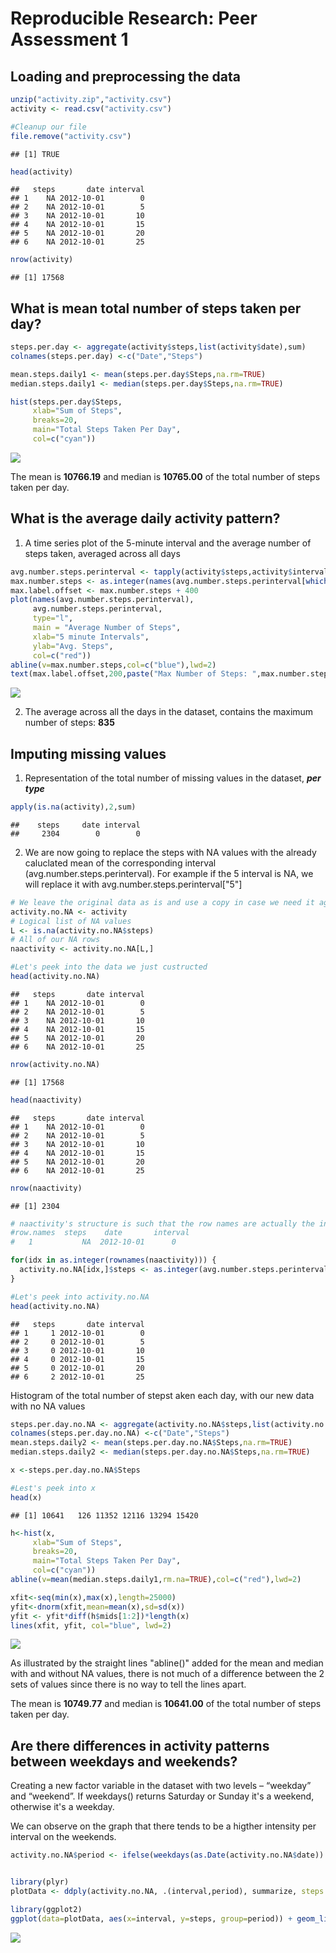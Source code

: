 # Reproducible Research: Peer Assessment 1


## Loading and preprocessing the data


```r
unzip("activity.zip","activity.csv")
activity <- read.csv("activity.csv")

#Cleanup our file
file.remove("activity.csv")
```

```
## [1] TRUE
```

```r
head(activity)
```

```
##   steps       date interval
## 1    NA 2012-10-01        0
## 2    NA 2012-10-01        5
## 3    NA 2012-10-01       10
## 4    NA 2012-10-01       15
## 5    NA 2012-10-01       20
## 6    NA 2012-10-01       25
```

```r
nrow(activity)
```

```
## [1] 17568
```


## What is mean total number of steps taken per day?

```r
steps.per.day <- aggregate(activity$steps,list(activity$date),sum)
colnames(steps.per.day) <-c("Date","Steps")

mean.steps.daily1 <- mean(steps.per.day$Steps,na.rm=TRUE)
median.steps.daily1 <- median(steps.per.day$Steps,na.rm=TRUE)

hist(steps.per.day$Steps,
     xlab="Sum of Steps",
     breaks=20,
     main="Total Steps Taken Per Day",
     col=c("cyan"))
```

![](PA1_template_files/figure-html/sumHistogram-1.png) 

The mean is <b>10766.19</b> and median is <b>10765.00</b> of the total number of steps taken per day.

## What is the average daily activity pattern?

1. A time series plot of the 5-minute interval and the average number of steps taken, averaged across all days


```r
avg.number.steps.perinterval <- tapply(activity$steps,activity$interval,mean, na.rm=TRUE)
max.number.steps <- as.integer(names(avg.number.steps.perinterval[which.max(avg.number.steps.perinterval)]))
max.label.offset <- max.number.steps + 400
plot(names(avg.number.steps.perinterval), 
     avg.number.steps.perinterval, 
     type="l", 
     main = "Average Number of Steps", 
     xlab="5 minute Intervals", 
     ylab="Avg. Steps",
     col=c("red"))
abline(v=max.number.steps,col=c("blue"),lwd=2)
text(max.label.offset,200,paste("Max Number of Steps: ",max.number.steps),cex=0.5)
```

![](PA1_template_files/figure-html/plotWithNAValues-1.png) 

2. The average across all the days in the dataset, contains the maximum number of steps:
<b>835</b>

## Imputing missing values

1. Representation of the total number of missing values in the dataset, <b><i>per type</i></b>

```r
apply(is.na(activity),2,sum)
```

```
##    steps     date interval 
##     2304        0        0
```
2. We are now going to replace the steps with NA values with the already caluclated mean of the corresponding interval (avg.number.steps.perinterval). For example if the 5 interval is NA, we will replace it with avg.number.steps.perinterval["5"]


```r
# We leave the original data as is and use a copy in case we need it again later
activity.no.NA <- activity
# Logical list of NA values
L <- is.na(activity.no.NA$steps)
# All of our NA rows
naactivity <- activity.no.NA[L,]

#Let's peek into the data we just custructed
head(activity.no.NA)
```

```
##   steps       date interval
## 1    NA 2012-10-01        0
## 2    NA 2012-10-01        5
## 3    NA 2012-10-01       10
## 4    NA 2012-10-01       15
## 5    NA 2012-10-01       20
## 6    NA 2012-10-01       25
```

```r
nrow(activity.no.NA)
```

```
## [1] 17568
```

```r
head(naactivity)
```

```
##   steps       date interval
## 1    NA 2012-10-01        0
## 2    NA 2012-10-01        5
## 3    NA 2012-10-01       10
## 4    NA 2012-10-01       15
## 5    NA 2012-10-01       20
## 6    NA 2012-10-01       25
```

```r
nrow(naactivity)
```

```
## [1] 2304
```

```r
# naactivity's structure is such that the row names are actually the index of the rows in cc we can go through them and change the steps values from NA to the mean of that interval
#row.names  steps    date	    interval
#   1	        NA	2012-10-01	    0

for(idx in as.integer(rownames(naactivity))) { 
  activity.no.NA[idx,]$steps <- as.integer(avg.number.steps.perinterval[as.character(activity.no.NA[idx,3])]) 
}

#Let's peek into activity.no.NA
head(activity.no.NA)
```

```
##   steps       date interval
## 1     1 2012-10-01        0
## 2     0 2012-10-01        5
## 3     0 2012-10-01       10
## 4     0 2012-10-01       15
## 5     0 2012-10-01       20
## 6     2 2012-10-01       25
```

Histogram of the total number of stepst aken each day, with our new data with no NA values


```r
steps.per.day.no.NA <- aggregate(activity.no.NA$steps,list(activity.no.NA$date),sum)
colnames(steps.per.day.no.NA) <-c("Date","Steps")
mean.steps.daily2 <- mean(steps.per.day.no.NA$Steps,na.rm=TRUE)
median.steps.daily2 <- median(steps.per.day.no.NA$Steps,na.rm=TRUE)

x <-steps.per.day.no.NA$Steps

#Lest's peek into x
head(x)
```

```
## [1] 10641   126 11352 12116 13294 15420
```

```r
h<-hist(x,
     xlab="Sum of Steps",
     breaks=20,
     main="Total Steps Taken Per Day",
     col=c("cyan"))
abline(v=mean(median.steps.daily1,rm.na=TRUE),col=c("red"),lwd=2)

xfit<-seq(min(x),max(x),length=25000) 
yfit<-dnorm(xfit,mean=mean(x),sd=sd(x)) 
yfit <- yfit*diff(h$mids[1:2])*length(x) 
lines(xfit, yfit, col="blue", lwd=2)
```

![](PA1_template_files/figure-html/meanNoNA-1.png) 

As illustrated by the straight lines "abline()" added for the mean and median with and without NA values, there is not much of a difference between the 2 sets of values since there is no way to tell the lines apart.  

The mean is <b>10749.77</b> and median is <b>10641.00</b> of the total number of steps taken per day.




## Are there differences in activity patterns between weekdays and weekends?
Creating a new factor variable in the dataset with two levels – “weekday” and “weekend”. If  weekdays() returns Saturday or Sunday it's a weekend, otherwise it's a weekday.

We can observe on the graph that there tends to be a higther intensity per interval on the weekends.


```r
activity.no.NA$period <- ifelse(weekdays(as.Date(activity.no.NA$date)) %in% c("Saturday","Sunday"), "weekend", "weekday")


library(plyr)
plotData <- ddply(activity.no.NA, .(interval,period), summarize, steps = mean(steps, na.rm=TRUE))

library(ggplot2)
ggplot(data=plotData, aes(x=interval, y=steps, group=period)) + geom_line(aes(color=period))+ facet_wrap(~ period, nrow=2)
```

![](PA1_template_files/figure-html/weekDays-1.png) 
